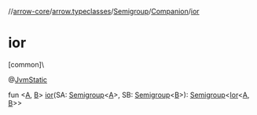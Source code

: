 //[arrow-core](../../../../index.md)/[arrow.typeclasses](../../index.md)/[Semigroup](../index.md)/[Companion](index.md)/[ior](ior.md)

# ior

[common]\

@[JvmStatic](https://kotlinlang.org/api/latest/jvm/stdlib/kotlin.jvm/-jvm-static/index.html)

fun &lt;[A](ior.md), [B](ior.md)&gt; [ior](ior.md)(SA: [Semigroup](../index.md)&lt;[A](ior.md)&gt;, SB: [Semigroup](../index.md)&lt;[B](ior.md)&gt;): [Semigroup](../index.md)&lt;[Ior](../../../arrow.core/-ior/index.md)&lt;[A](ior.md), [B](ior.md)&gt;&gt;
